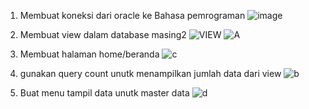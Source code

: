1. Membuat koneksi dari oracle ke Bahasa pemrograman 
![image](https://user-images.githubusercontent.com/45691711/144710419-5866f03f-f34d-4991-8468-a5d3822c6b62.png)

2. Membuat view dalam database masing2
![VIEW](https://user-images.githubusercontent.com/45691711/144711357-1a40adc0-49b5-4c6d-9be4-4731a93e73d5.png)
![A](https://user-images.githubusercontent.com/45691711/144711415-e872e091-c3b5-4bc5-9a2f-a913276029cc.png)


3. Membuat halaman home/beranda
 ![c](https://user-images.githubusercontent.com/45691711/144711764-c1b0f643-3f4e-40f1-ab1a-df4079a6c25c.png)

4. gunakan query count unutk menampilkan jumlah data dari view
![b](https://user-images.githubusercontent.com/45691711/144711541-da431a56-3c84-47a5-8777-d5a821d2a936.png)

5. Buat menu tampil data unutk master data
![d](https://user-images.githubusercontent.com/45691711/144711847-fd5bfa11-9ade-4629-aaf1-361e1852ce58.png)

